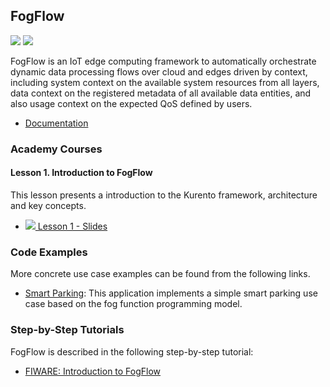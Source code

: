 <h2>FogFlow</h2>

[![](https://nexus.lab.fiware.org/repository/raw/public/badges/chapters/processing.svg)](https://www.fiware.org/developers/catalogue/)
[![](https://img.shields.io/badge/tag-fiware-orange.svg?logo=stackoverflow)](http://stackoverflow.com/questions/tagged/fogflow)

<!-- textlint-disable write-good -->

FogFlow is an IoT edge computing framework to automatically orchestrate dynamic data processing flows over cloud and edges driven by context, including system context on the available system resources from all layers, data context on the registered metadata of all available data entities, and also usage context on the expected QoS defined by users.

<!-- textlint-enable write-good -->

-   [Documentation](http://fogflow.readthedocs.io/)

<h3>Academy Courses</h3>

<h4>Lesson 1. Introduction to FogFlow</h4>
This lesson presents a introduction to the Kurento framework, architecture and key concepts.

-   <a href="//www.slideshare.net/slideshow/embed_code/key/eEUzD1Nf73wakR">![](https://fiware.github.io/academy/img/doc.svg)
    Lesson 1 - Slides</a>


<h3>Code Examples</h3>

More concrete use case examples can be found from the following links.

-   <a href="https://github.com/smartfog/fogflow/tree/master/application/operator/smartparking">Smart Parking</a>: 
    This application implements a simple smart parking use case based on the fog function programming model.


<h3>Step-by-Step Tutorials</h3>

FogFlow is described in the following step-by-step tutorial:

-   [FIWARE: Introduction to FogFlow](https://fiware-tutorials.readthedocs.io/en/latest/fogflow)